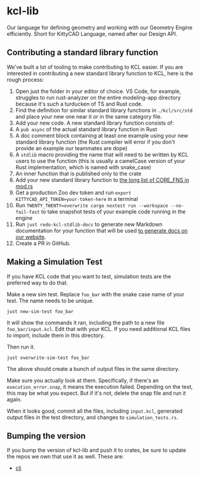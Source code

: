 # kcl-lib

Our language for defining geometry and working with our Geometry Engine efficiently. Short for KittyCAD Language, named after our Design API.

## Contributing a standard library function

We've built a lot of tooling to make contributing to KCL easier. If you are interested in contributing a new standard library function to KCL, here is the rough process:

1. Open just the folder in your editor of choice. VS Code, for example, struggles to run rust-analyzer on the entire modeling-app directory because it's such a turducken of TS and Rust code.
2. Find the definition for similar standard library functions in `./kcl/src/std` and place your new one near it or in the same category file.
3. Add your new code. A new standard library function consists of:
4. A `pub async` of the actual standard library function in Rust
5. A doc comment block containing at least one example using your new standard library function (the Rust compiler will error if you don't provide an example our teammates are dope)
6. A `stdlib` macro providing the name that will need to be written by KCL users to use the function (this is usually a camelCase version of your Rust implementation, which is named with snake_case)
7. An inner function that is published only to the crate
8. Add your new standard library function to [the long list of CORE_FNS in mod.rs](https://github.com/KittyCAD/modeling-app/blob/main/rust/kcl-lib/src/std/mod.rs#L42)
9. Get a production Zoo dev token and run `export KITTYCAD_API_TOKEN=your-token-here` in a terminal
10. Run `TWENTY_TWENTY=overwrite cargo nextest run --workspace --no-fail-fast` to take snapshot tests of your example code running in the engine
11. Run `just redo-kcl-stdlib-docs` to generate new Markdown documentation for your function that will be used [to generate docs on our website](https://zoo.dev/docs/kcl).
12. Create a PR in GitHub.

## Making a Simulation Test

If you have KCL code that you want to test, simulation tests are the preferred way to do that.

Make a new sim test. Replace `foo_bar` with the snake case name of your test. The name needs to be unique.

```shell
just new-sim-test foo_bar
```

It will show the commands it ran, including the path to a new file `foo_bar/input.kcl`. Edit that with your KCL. If you need additional KCL files to import, include them in this directory.

Then run it.

```shell
just overwrite-sim-test foo_bar
```

The above should create a bunch of output files in the same directory.

Make sure you actually look at them. Specifically, if there's an `execution_error.snap`, it means the execution failed. Depending on the test, this may be what you expect. But if it's not, delete the snap file and run it again.

When it looks good, commit all the files, including `input.kcl`, generated output files in the test directory, and changes to `simulation_tests.rs`.

## Bumping the version

If you bump the version of kcl-lib and push it to crates, be sure to update the repos we own that use it as well. These are:

- [cli](https://github.com/kittycad/cli)
